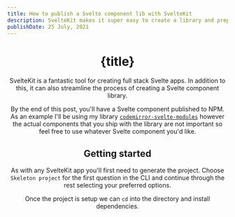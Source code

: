 ```yaml
---
title: How to publish a Svelte component lib with SvelteKit
description: SvelteKit makes it super easy to create a library and prepare it for publishing to NPM.
publishDate: 25 July, 2021
---
```


<script>
  import Header from '../../components/Header.svelte';

  import CodeBlock from '../../components/CodeBlock.svelte';

  let testCode = `

<div className="card-wrapper">
  <div className="header">
    <h1>Card Heading</h1>
    <img src="chevron.svg" />
  </div>
  <p>Description</p>
  <div className="metadata">
    <div className="author">
      <img src="avatar-image.svg"/>
      <p>Joanna Smith</p>
    </div>
    <time>3:10pm</time>
  </div>
</div>
  `
</script>

<Header title={title}/>

# {title}

SvelteKit is a fantastic tool for creating full stack Svelte apps. In addition to this, it can also streamline the process of creating a Svelte component library.

By the end of this post, you'll have a Svelte component published to NPM. As an example I'll be using my library [`codemirror-svelte-modules`](https://www.npmjs.com/package/codemirror-svelte-modules) however the actual components that you ship with the library are not important so feel free to use whatever Svelte component you'd like.

## Getting started

As with any SvelteKit app you'll first need to generate the project.  Choose `Skeleton project` for the first question in the CLI and continue through the rest selecting your preferred options.

<CodeBlock code="npm init svelte@latest <project name here>" language="bash" />

Once the project is setup we can `cd` into the directory and install dependencies.

